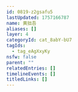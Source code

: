 ```yaml
---
id: 0819-z2gsafu5
lastUpdated: 1757166787
name: 黄拙吾
aliases: []
layer: 4
categoryId: cat_8abY-bU7
tagIds:
  - tag_eAgXxyKy
nsfw: false
parent: ""
relatedEntries: []
timelineEvents: []
titledLinks: []
---
```


